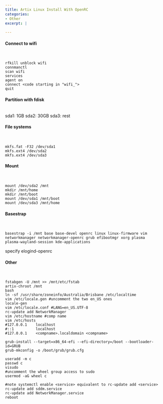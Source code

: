 ```yaml
---
title: Artix Linux Install With OpenRC
categories:
- Other
excerpt: |
  
---
```


#### Connect to wifi
<br>

```
rfkill unblock wifi
connmanctl
scan wifi
services 
agent on
connect <code starting in "wifi_">
quit
```

#### Partition with fdisk
<br>
sda1: 1GB
sda2: 30GB
sda3: rest

#### File systems
<br>

```
mkfs.fat -F32 /dev/sda1
mkfs.ext4 /dev/sda2
mkfs.ext4 /dev/sda3
```

#### Mount
<br>

```
mount /dev/sda2 /mnt
mkdir /mnt/home
mkdir /mnt/boot
mount /dev/sda1 /mnt/boot
mount /dev/sda3 /mnt/home
```

#### Basestrap
<br>

```
basestrap -i /mnt base base-devel openrc linux linux-firmware vim networkmanager networkmanager-openrc grub efibootmgr xorg plasma plasma-wayland-session kde-applications
```
specify elogind-openrc

#### Other
<br>

```
fstabgen -U /mnt >> /mnt/etc/fstab
artix-chroot /mnt
bash
ln -sf /usr/share/zoneinfo/Australia/Brisbane /etc/localtime
vim /etc/locale.gen #uncomment the two en_US ones
locale-gen
vim /etc/locale.conf #LANG=en_US.UTF-8
rc-update add NetworkManager
vim /etc/hostname #comp name
vim /etc/hosts
#127.0.0.1    localhost
#::1          localhost
#127.0.0.1    <compname>.localdomain <compname>

grub-install --target=x86_64-efi --efi-directory=/boot --bootloader-id=GRUB
grub-mkconfig -o /boot/grub/grub.cfg

useradd -m c
passwd c
visudo 
#uncomment the wheel group access to sudo
usermod -aG wheel c

#note systemctl enable <service> equivalent to rc-update add <service>
rc-update add sddm.service
rc-update add NetworkManager.service
reboot
```
